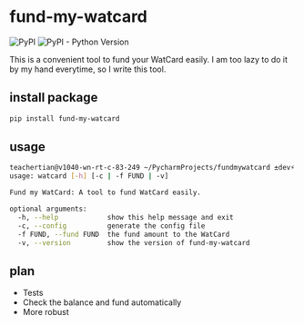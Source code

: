 # fund-my-watcard

![PyPI](https://img.shields.io/pypi/v/fund-my-watcard.svg) ![PyPI - Python Version](https://img.shields.io/pypi/pyversions/fund-my-watcard.svg)

This is a convenient tool to fund your WatCard easily. I am too lazy to do it by my hand everytime, so I write this tool.

## install package

```bash
pip install fund-my-watcard
```

## usage

```bash
teachertian@v1040-wn-rt-c-83-249 ~/PycharmProjects/fundmywatcard ±dev⚡ » watcard
usage: watcard [-h] [-c | -f FUND | -v]

Fund my WatCard: A tool to fund WatCard easily.

optional arguments:
  -h, --help            show this help message and exit
  -c, --config          generate the config file
  -f FUND, --fund FUND  the fund amount to the WatCard
  -v, --version         show the version of fund-my-watcard

```

## plan

- Tests
- Check the balance and fund automatically
- More robust
